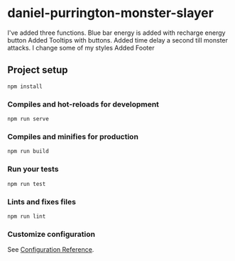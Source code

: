 # daniel-purrington-monster-slayer

I've added three functions.
Blue bar energy is added with recharge energy button
Added Tooltips with buttons.
Added time delay a second till monster attacks.
I change some of my styles
Added Footer


## Project setup
```
npm install
```

### Compiles and hot-reloads for development
```
npm run serve
```

### Compiles and minifies for production
```
npm run build
```

### Run your tests
```
npm run test
```

### Lints and fixes files
```
npm run lint
```

### Customize configuration
See [Configuration Reference](https://cli.vuejs.org/config/).
